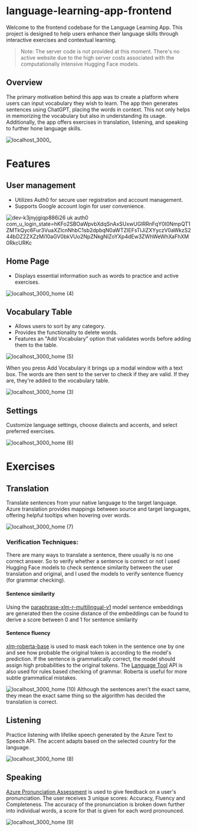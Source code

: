 # language-learning-app-frontend
Welcome to the frontend codebase for the Language Learning App. This project is designed to help users enhance their language skills through interactive exercises and contextual learning.
> Note: The server code is not provided at this moment. There's no active website due to the high server costs associated with the computationally intensive Hugging Face models.

## Overview
The primary motivation behind this app was to create a platform where users can input vocabulary they wish to learn. The app then generates sentences using ChatGPT, placing the words in context. This not only helps in memorizing the vocabulary but also in understanding its usage. Additionally, the app offers exercises in translation, listening, and speaking to further hone language skills.

![localhost_3000_](https://github.com/miguel4521/language-learning-app-frontend/assets/109853127/6333d298-5f31-4b09-8ce3-0a72ec9a2ba6)

# Features
## User management
* Utilizes Auth0 for secure user registration and account management.
* Supports Google account login for user convenience.

![dev-k3jnyjgiqp886i26 uk auth0 com_u_login_state=hKFo2SBOaWpvbXdqSnAxSUxwUGlRRnFqY0I0NmpQT1ZMTkQyc6Fur3VuaXZlcnNhbC1sb2dpbqN0aWTZIEFsTlJiZXYyczV0aWkzS244bDZ2ZXZzMi10aGV0bkVUo2NpZNkgNlZoYXp4dEw3ZWhWeWhXaFhXM0RkcURKc](https://github.com/miguel4521/language-learning-app-frontend/assets/109853127/17453cd6-585a-4415-927d-8583ce564cf8)

## Home Page
* Displays essential information such as words to practice and active exercises.

![localhost_3000_home (4)](https://github.com/miguel4521/language-learning-app-frontend/assets/109853127/3c22d47d-8ce4-4a60-8edc-7c0497011dcc)

## Vocabulary Table
* Allows users to sort by any category.
* Provides the functionality to delete words.
* Features an "Add Vocabulary" option that validates words before adding them to the table.

![localhost_3000_home (5)](https://github.com/miguel4521/language-learning-app-frontend/assets/109853127/ece3275e-c41b-46af-b76e-cbff6b37045e)

When you press Add Vocabulary it brings up a modal window with a text box. The words are then sent to the server to check if they are valid. If they are, they're added to the vocabulary table.

![localhost_3000_home (3)](https://github.com/miguel4521/language-learning-app-frontend/assets/109853127/7b39cf65-fb2d-443c-8725-ca30fb258eb8)

## Settings
Customize language settings, choose dialects and accents, and select preferred exercises.

![localhost_3000_home (6)](https://github.com/miguel4521/language-learning-app-frontend/assets/109853127/984c0268-91fb-4f95-a28c-655edfb626f7)

# Exercises
## Translation
Translate sentences from your native language to the target language. Azure translation provides mappings between source and target languages, offering helpful tooltips when hovering over words.

![localhost_3000_home (7)](https://github.com/miguel4521/language-learning-app-frontend/assets/109853127/0e527c3c-6594-46bb-8d0e-c6103a2456ac)

### Verification Techniques:
There are many ways to translate a sentence, there usually is no one correct answer. So to verify whether a sentence is correct or not I used Hugging Face models to check sentence similarity between the user translation and original, and I used the models to verify sentence fluency (for grammar checking).
#### Sentence similarity
Using the [paraphrase-xlm-r-multilingual-v1](https://huggingface.co/sentence-transformers/paraphrase-xlm-r-multilingual-v1) model sentence embeddings are generated then the cosine distance of the embeddings can be found to derive a score between 0 and 1 for sentence similarity
#### Sentence fluency
[xlm-roberta-base](https://huggingface.co/xlm-roberta-base) is used to mask each token in the sentence one by one and see how probable the original token is according to the model's prediction. If the sentence is grammatically correct, the model should assign high probabilities to the original tokens.
The [Language Tool](https://languagetool.org/) API is also used for rules based checking of grammar. Roberta is useful for more subtle grammatical mistakes.

![localhost_3000_home (10)](https://github.com/miguel4521/language-learning-app-frontend/assets/109853127/eeb0c57a-473a-4a35-a522-2d6ab7629c00)
Although the sentences aren't the exact same, they mean the exact same thing so the algorithm has decided the translation is correct.

## Listening
Practice listening with lifelike speech generated by the Azure Text to Speech API. The accent adapts based on the selected country for the language.

![localhost_3000_home (8)](https://github.com/miguel4521/language-learning-app-frontend/assets/109853127/fa86695a-2fbc-4e61-b459-d5a846394992)

## Speaking
[Azure Pronunciation Assessment](https://learn.microsoft.com/en-us/azure/ai-services/speech-service/pronunciation-assessment-tool?tabs=display) is used to give feedback on a user's pronunciation. The user receives 3 unique scores: Accuracy, Fluency and Completeness. The accuracy of the pronunciation is broken down further into individual words, a score for that is given for each word pronounced.

![localhost_3000_home (9)](https://github.com/miguel4521/language-learning-app-frontend/assets/109853127/abadadee-53e1-4f4b-8869-2ab4c1c6efa3)
